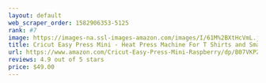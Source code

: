 ```yaml
---
layout: default 
﻿web_scraper_order: 1582906353-5125
rank: #7
image: https://images-na.ssl-images-amazon.com/images/I/61M%2BXtHcVmL.jpg
title: Cricut Easy Press Mini - Heat Press Machine For T Shirts and Small HTV Vinyl Projects, Raspberry
url: https://www.amazon.com/Cricut-Easy-Press-Mini-Raspberry/dp/B07VKPZS24/ref=zg_mw_arts-crafts_7?_encoding=UTF8&psc=1&refRID=AC0VFVM6SB4FTE33VGXN
reviews: 4.9 out of 5 stars
price: $49.00 
---
```


